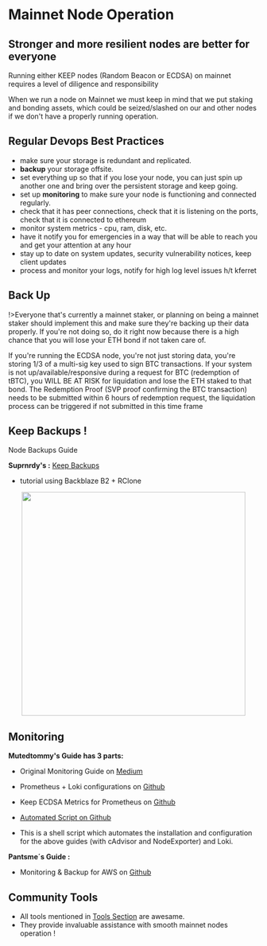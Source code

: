 # Mainnet Node Operation
## Stronger and more resilient nodes are better for everyone

Running either KEEP nodes (Random Beacon or ECDSA) on mainnet requires a level of diligence and responsibility

When we run a node on Mainnet we must keep in mind that we put staking and bonding assets, which could be seized/slashed on our and other nodes if we don't have a properly running operation.

 
 
## Regular Devops Best Practices
- make sure your storage is redundant and replicated. 
- **backup** your storage offsite. 
- set everything up so that if you lose your node, you can just spin up another one and bring over the persistent storage and keep going.
- set up **monitoring** to make sure your node is functioning and connected regularly.
- check that it has peer connections, check that it is listening on the ports, check that it is connected to ethereum
- monitor system metrics - cpu, ram, disk, etc.
- have it notify you for emergencies in a way that will be able to reach you and get your attention at any hour
- stay up to date on system updates, security vulnerability notices, keep client updates
- process and monitor your logs, notify for high log level issues
h/t kferret

## Back Up
!>Everyone that's currently a mainnet staker, or planning on being a mainnet staker should implement this and make sure they're backing up their data properly. If you're not doing so, do it right now because there is a high chance that you will lose your ETH bond if not taken care of.

If you're running the ECDSA node, you're not just storing data, you're storing 1/3 of a multi-sig key used to sign BTC transactions. If your system is not up/available/responsive during a request for BTC (redemption of tBTC), you WILL BE AT RISK for liquidation and lose the ETH staked to that bond. The Redemption Proof (SVP proof confirming the BTC transaction) needs to be submitted within 6 hours of redemption request, the liquidation process can be triggered if not submitted in this time frame

## Keep Backups !
Node Backups Guide

**Suprnrdy's :** [Keep Backups](https://www.notion.so/parleylabs/KEEP-BACKUPS-42a73ee62fb74c8193669c00b739265f)
- tutorial using Backblaze B2 + RClone

<p align="center">
  <img width="450" src="https://user-images.githubusercontent.com/68087535/94620605-47984700-0285-11eb-8439-7e6897b55d7f.png">
</p>


## Monitoring
**Mutedtommy's Guide has 3 parts:** 
- Original Monitoring Guide on [Medium](https://medium.com/@hr12rtk/keep-random-beacon-node-monitoring-grafana-prometheus-and-loki-4a4b669b31ea)
- Prometheus + Loki configurations on [Github](https://github.com/mutedtommy/prom-loki-configs)
- Keep ECDSA Metrics for Prometheus on [Github](https://github.com/mutedtommy/keep-metrics)

- [Automated Script on Github](https://github.com/mutedtommy/monitoring-setup-script)
- This is a shell script which automates the installation and configuration for the above guides (with cAdvisor and NodeExporter) and Loki.

**Pantsme´s Guide :**
- Monitoring & Backup for AWS on [Github](https://gist.github.com/afmsavage/7c8a9ccf085bedbc0a2880472a9ef984)

## Community Tools
- All tools mentioned in [Tools Section](https://raw.githubusercontent.com/Estebank97/Keep-Node-Docs/master/docs/basics/tools.md) are awesame.
- They provide invaluable assistance with smooth mainnet nodes operation !



